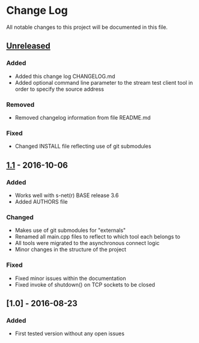 # Change Log
All notable changes to this project will be documented in this file.

## [Unreleased]
### Added
- Added this change log CHANGELOG.md
- Added optional command line parameter to the stream test client tool in order to specify the source address

### Removed
- Removed changelog information from file README.md

### Fixed
- Changed INSTALL file reflecting use of git submodules


## [1.1] - 2016-10-06
### Added
- Works well with s-net(r) BASE release 3.6
- Added AUTHORS file

### Changed
- Makes use of git submodules for "externals"
- Renamed all main.cpp files to reflect to which tool each belongs to
- All tools were migrated to the asynchronous connect logic
- Minor changes in the structure of the project

### Fixed
- Fixed minor issues within the documentation
- Fixed invoke of shutdown() on TCP sockets to be closed


## [1.0] - 2016-08-23
### Added
- First tested version without any open issues


[Unreleased]: https://github.com/Strunzdesign/snet-tools/compare/v1.1...HEAD
[1.1]: https://github.com/Strunzdesign/snet-tools/compare/v1.0...v1.1
